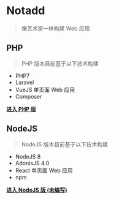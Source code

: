 # Notadd

> 像艺术家一样构建 Web 应用

## PHP

> PHP 版本目前基于以下技术构建

- PHP7
- Laravel
- VueJS 单页面 Web 应用
- Composer

**[进入 PHP 版](/v1/gettingstarted)**


## NodeJS

> NodeJS 版本目前基于以下技术构建

- NodeJS 8
- AdonisJS 4.0
- React 单页面 Web 应用
- npm

**[进入 NodeJS 版 (未编写)](/v2/gettingstart)**
